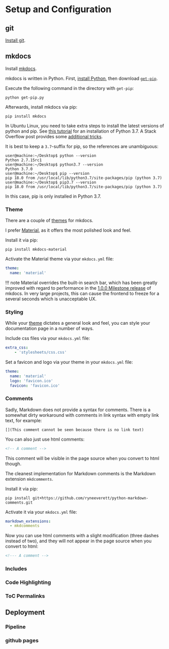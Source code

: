 # Setup and Configuration

## git

[Install git](https://git-scm.com/book/en/v2/Getting-Started-Installing-Git).

## mkdocs

Install [mkdocs](https://www.mkdocs.org/).

mkdocs is written in Python. First, [install Python](https://www.python.org/downloads/), then download [`get-pip`](https://bootstrap.pypa.io/get-pip.py).

Execute the following command in the directory with `get-pip`:

    python get-pip.py

Afterwards, install mkdocs via pip:

    pip install mkdocs

In Ubuntu Linux, you need to take extra steps to install the latest versions of python and pip.
See [this tutorial](https://tecadmin.net/install-python-3-7-on-ubuntu-linuxmint/) for an installation of Python 3.7.
A Stack Overflow post provides some [additional tricks](https://serverfault.com/questions/918335/best-way-to-run-python-3-7-on-ubuntu-16-04-which-comes-with-python-3-5).

It is best to keep a `3.7`-suffix for pip, so the references are unambiguous:

``` console
user@machine:~/Desktop$ python --version
Python 2.7.15rc1
user@machine:~/Desktop$ python3.7 --version
Python 3.7.0
user@machine:~/Desktop$ pip --version
pip 18.0 from /usr/local/lib/python3.7/site-packages/pip (python 3.7)
user@machine:~/Desktop$ pip3.7 --version
pip 18.0 from /usr/local/lib/python3.7/site-packages/pip (python 3.7)
```

In this case, pip is only installed in Python 3.7.

### Theme

There are a couple of [themes](https://github.com/mkdocs/mkdocs/wiki/MkDocs-Themes) for mkdocs.

I prefer [Material](https://github.com/squidfunk/mkdocs-material), as it offers the most polished look and feel.

Install it via pip:

    pip install mkdocs-material

Activate the Material theme via your `mkdocs.yml` file:

``` yaml
theme:
  name: 'material'
```

!!! note
    Material overrides the built-in search bar, which has been greatly improved with regard to performance in the [1.0.0 Milestone release](https://www.mkdocs.org/about/release-notes/#version-10-2018-08-03) of mkdocs.
    In very large projects, this can cause the frontend to freeze for a several seconds which is unacceptable UX. <!--- Link zu Search Index Problem Abschnitt --> 

### Styling

While your [theme](#theme) dictates a general look and feel, you can style your documentation page in a number of ways.

Include css files via your `mkdocs.yml` file:

``` yaml
extra_css:
    - 'stylesheets/css.css'
```

Set a favicon and logo via your theme in your `mkdocs.yml` file:

``` yaml
theme:
  name: 'material'
  logo: 'favicon.ico'
  favicon: 'favicon.ico'
```

### Comments

Sadly, Markdown does not provide a syntax for comments.
There is a somewhat dirty workaround with comments in link syntax with empty link text, for example:

    [](This comment cannot be seen because there is no link text)

You can also just use html comments:

``` html
<!-- A comment -->
```

This comment will be visible in the page source when you convert to html though.

The cleanest implementation for Markdown comments is the Markdown extension `mkdcomments`.

Install it via pip:

    pip install git+https://github.com/ryneeverett/python-markdown-comments.git

Activate it via your `mkdocs.yml` file:

``` yaml
markdown_extensions:
  - mkdcomments
```

Now you can use html comments with a slight modification (three dashes instead of two), and they will not appear in the page source when you convert to html:

``` html
<!--- A comment -->
```

### Includes


### Code Highlighting


### ToC Permalinks


## Deployment

### Pipeline

### github pages

## 
